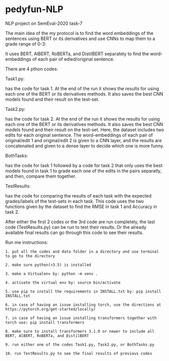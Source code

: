 # pedyfun-NLP
NLP project on SemEval-2020 task-7

The main idea of the my protocol is to find the word embeddings of the sentences using BERT or its derivatives and use CNNs to map them to a grade range of 0-3:

It uses BERT, AlBERT, RoBERTa, and DistilBERT separately to find the word-embeddings of each pair of 	edied/original sentence.

There are 4 pthon codes:

Task1.py:	

has the code for task 1. At the end of the run it shows the results for using each one of the BERT or its derivatives methods. It also saves the best CNN models found and their result on the test-set.

Task2.py:	

has the code for task 2. At the end of the run it shows the results for using each one of the BERT or its derivatives methods. It also saves the best CNN models found and their result on the test-set. Here, the dataset includes two edits for each original sentence. The word-embeddings of each pair of original/edit 1 and original/edit 2 is given to a CNN layer, and the results are concatenated and given to a dense layer to decide which one is more funny.

BothTasks:	

has the code for task 1 followed by a code for task 2 that only uses the best models found in task 1 to grade each one of the edits in the pairs separatly, and then, compare them together.

TestResults:	

has the code for comparing the results of each task with the expected grades/labels of the test-sets in each task. This code uses the two functions given by the dataset to find the RMSE in task 1 and Accuracy in task 2.

After either the first 2 codes or the 3rd code are run completely, the last code (TestResults.py) can be run to test their results. Or the already available final results can go through this code to see their results.


Run me instructions:
	
	1. put all the codes and data folder in a directory and use terminal to go to the directory
	
	2. make sure python(>3.5) is installed 
	
	3. make a Virtualenv by: python -m venv .
	
	4. activate the virtual env by: source bin/activate
	
	5. use pip to install the requirements in INSTALL.txt by: pip install INSTALL.txt
	
	6. in case of having an issue installing torch, use the directions at https://pytorch.org/get-started/locally/
	
	7. in case of having an issue installing transformers together with torch use: pip install transformers
	
	8. make sure to install transformers 3.1.0 or newer to include all BERT, AlBERT, RoBERTa, and DistilBERT
	
	9. run either one of the codes Task1.py, Task2.py, or BothTasks.py
	
	10. run TestResults.py to see the final results of previous codes
